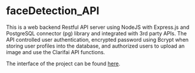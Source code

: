 # faceDetection_API

This is a web backend Restful API server using NodeJS with Express.js and PostgreSQL connector (pg) library and integrated with 3rd party APIs.
The API controlled user authentication, encrypted password using Bcrypt when storing user profiles into the database, and authorized users to upload an image and use the Clarifai API functions.

The interface of the project can be found [here](https://github.com/Joanne-PYL/faceDetection_interface).
